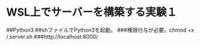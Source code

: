 # WSL上でサーバーを構築する実験１
##Python3
##shファイルでPython3を起動。
###権限付与が必要。chmod +x /.server.sh
###http://localhost:8000/